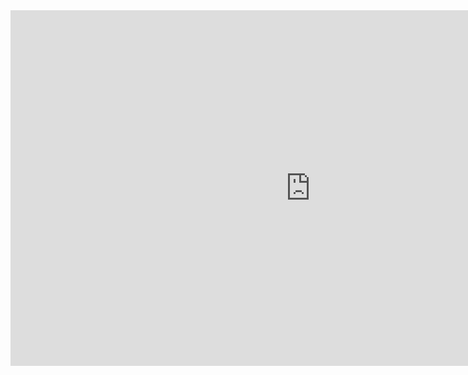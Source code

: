 <iframe src="https://docs.google.com/presentation/d/e/2PACX-1vQCuE4mylIHDmSXV4cAor1JCDa4qlhtnJr1xvd5JYvs-D7gHTYXdG7PoncvBErfIKyd9gw5J0t_pxtK/embed?start=false&loop=false&delayms=60000" frameborder="0" width="960" height="569" allowfullscreen="true" mozallowfullscreen="true" webkitallowfullscreen="true"></iframe>
